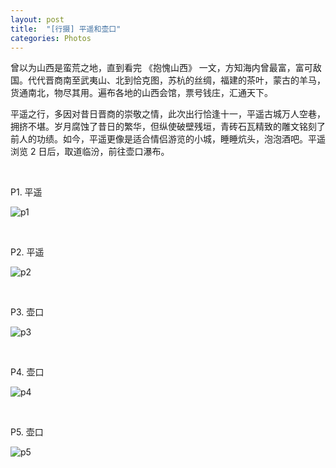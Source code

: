 ```yaml
---
layout: post
title:  "[行摄] 平遥和壶口"
categories: Photos
---
```


曾以为山西是蛮荒之地，直到看完 《抱愧山西》 一文，方知海内曾最富，富可敌国。代代晋商南至武夷山、北到恰克图，苏杭的丝绸，福建的茶叶，蒙古的羊马，货通南北，物尽其用。遍布各地的山西会馆，票号钱庄，汇通天下。

平遥之行，多因对昔日晋商的崇敬之情，此次出行恰逢十一，平遥古城万人空巷，拥挤不堪。岁月腐蚀了昔日的繁华，但纵使破壁残垣，青砖石瓦精致的雕文铭刻了前人的功绩。如今，平遥更像是适合情侣游览的小城，睡睡炕头，泡泡酒吧。平遥浏览 2 日后，取道临汾，前往壶口瀑布。


&nbsp;
&nbsp;

P1. 平遥

![p1](http://wsfdl.oss-cn-qingdao.aliyuncs.com/p1sxpy.JPG?imageView2/1/w/800/h/533/q/100)

&nbsp;
&nbsp;

P2. 平遥

![p2](http://wsfdl.oss-cn-qingdao.aliyuncs.com/p2sxpy.JPG?imageView2/1/w/800/h/533/q/100)

&nbsp;
&nbsp;

P3. 壶口

![p3](http://wsfdl.oss-cn-qingdao.aliyuncs.com/p3sxhk.jpeg?imageView2/1/w/800/h/533/q/100)

&nbsp;
&nbsp;

P4. 壶口

![p4](http://wsfdl.oss-cn-qingdao.aliyuncs.com/p4sxhk.jpeg?imageView2/1/w/800/h/533/q/100)

&nbsp;
&nbsp;

P5. 壶口  

![p5](http://wsfdl.oss-cn-qingdao.aliyuncs.com/p5sxhk.jpeg?imageView2/1/w/800/h/533/q/100)
